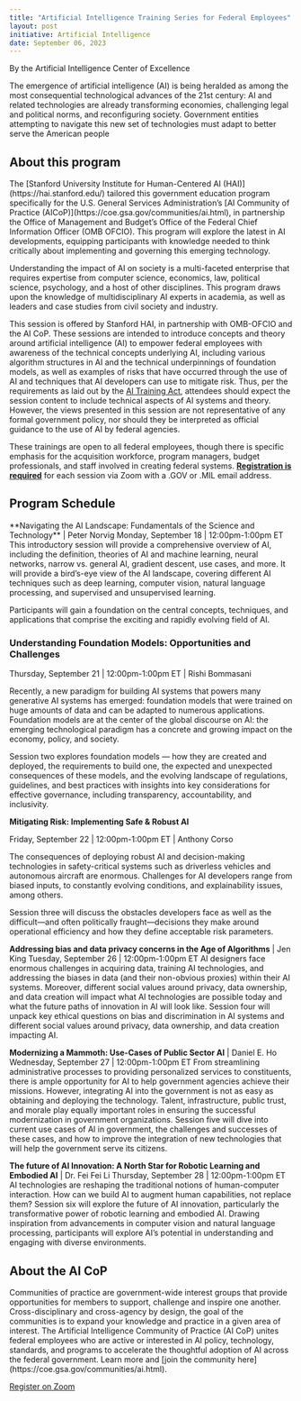 ```yaml
---
title: "Artificial Intelligence Training Series for Federal Employees"
layout: post
initiative: Artificial Intelligence
date: September 06, 2023
---
```

By the Artificial Intelligence Center of Excellence


The emergence of artificial intelligence (AI) is being heralded as among the most consequential technological advances of the 21st century: AI and related technologies are already transforming economies, challenging legal and political norms, and reconfiguring society. Government entities attempting to navigate this new set of technologies must adapt to better serve the American people

<h2>About this program</h2>
The [Stanford University Institute for Human-Centered AI (HAI)](https://hai.stanford.edu/) tailored this government education program specifically for the U.S. General Services Administration’s [AI Community of Practice (AICoP)](https://coe.gsa.gov/communities/ai.html), in partnership the Office of Management and Budget’s Office of the Federal Chief Information Officer (OMB OFCIO). This program will explore the latest in AI developments, equipping participants with knowledge needed to think critically about implementing and governing this emerging technology.
 
Understanding the impact of AI on society is a multi-faceted enterprise that requires expertise from computer science, economics, law, political science, psychology, and a host of other disciplines. This program draws upon the knowledge of multidisciplinary AI experts in academia, as well as leaders and case studies from civil society and industry. 

This session is offered by Stanford HAI, in partnership with OMB-OFCIO and the AI CoP. These sessions are intended to introduce concepts and theory around artificial intelligence (AI) to empower federal employees with awareness of the technical concepts underlying AI, including various algorithm structures in AI and the technical underpinnings of foundation models, as well as examples of risks that have occurred through the use of AI and techniques that AI developers can use to mitigate risk. Thus, per the requirements as laid out by the [AI Training Act](https://www.congress.gov/bill/117th-congress/senate-bill/2551), attendees should expect the session content to include technical aspects of AI systems and theory. However, the views presented in this session are not representative of any formal government policy, nor should they be interpreted as official guidance to the use of AI by federal agencies. 

These trainings are open to all federal employees, though there is specific emphasis for the acquisition workforce, program managers, budget professionals, and staff involved in creating federal systems. [**Registration is required**](https://gsa.zoomgov.com/webinar/register/WN_g8EC80ddR2OsLJnE7HS_IQ) for each session via Zoom with a .GOV or .MIL email address. 

<h2>Program Schedule</h2>
**Navigating the AI Landscape: Fundamentals of the Science and Technology** | Peter Norvig 
Monday, September 18 | 12:00pm-1:00pm ET
This introductory session will provide a comprehensive overview of AI, including the definition, theories of AI and machine learning, neural networks, narrow vs. general AI, gradient descent, use cases, and more. It will provide a bird’s-eye view of the AI landscape, covering different AI techniques such as deep learning, computer vision, natural language processing, and supervised and unsupervised learning. 

Participants will gain a foundation on the central concepts, techniques, and applications that comprise the exciting and rapidly evolving field of AI.

<h3>Understanding Foundation Models: Opportunities and Challenges</h3> 
Thursday, September 21 | 12:00pm-1:00pm ET | Rishi Bommasani

Recently, a new paradigm for building AI systems that powers many generative AI systems has emerged: foundation models that were trained on huge amounts of data and can be adapted to numerous applications. Foundation models are at the center of the global discourse on AI: the emerging technological paradigm has a concrete and growing impact on the economy, policy, and society. 

Session two explores foundation models — how they are created and deployed, the requirements to build one, the expected and unexpected consequences of these models, and the evolving landscape of regulations, guidelines, and best practices with insights into key considerations for effective governance, including transparency, accountability, and inclusivity.

**Mitigating Risk: Implementing Safe & Robust AI**

Friday, September 22 | 12:00pm-1:00pm ET | Anthony Corso

The consequences of deploying robust AI and decision-making technologies in safety-critical systems such as driverless vehicles and autonomous aircraft are enormous. Challenges for AI developers range from biased inputs, to constantly evolving conditions, and explainability issues, among others. 

Session three will discuss the obstacles developers face as well as the difficult—and often politically fraught—decisions they make around operational efficiency and how they define acceptable risk parameters.

**Addressing bias and data privacy concerns in the Age of Algorithms** | Jen King
Tuesday, September 26 | 12:00pm-1:00pm ET
AI designers face enormous challenges in acquiring data, training AI technologies, and addressing the biases in data (and their non-obvious proxies) within their AI systems. Moreover, different social values around privacy, data ownership, and data creation will impact what AI technologies are possible today and what the future paths of innovation in AI will look like. 
Session four will unpack key ethical questions on bias and discrimination in AI systems and different social values around privacy, data ownership, and data creation impacting AI.

**Modernizing a Mammoth: Use-Cases of Public Sector AI** | Daniel E. Ho
Wednesday, September 27 | 12:00pm-1:00pm ET
From streamlining administrative processes to providing personalized services to constituents, there is ample opportunity for AI to help government agencies achieve their missions. However, integrating AI into the government is not as easy as obtaining and deploying the technology. Talent, infrastructure, public trust, and morale play equally important roles in ensuring the successful modernization in government organizations. 
Session five will dive into current use cases of AI in government, the challenges and successes of these cases, and how to improve the integration of new technologies that will help the government serve its citizens.

**The future of AI Innovation: A North Star for Robotic Learning and Embodied AI** | Dr. Fei Fei Li 
Thursday, September 28 | 12:00pm-1:00pm ET
AI technologies are reshaping the traditional notions of human-computer interaction. How can we build AI to augment human capabilities, not replace them? 
Session six will explore the future of AI innovation, particularly the transformative power of robotic learning and embodied AI. Drawing inspiration from advancements in computer vision and natural language processing, participants will explore AI’s potential in understanding and engaging with diverse environments.

<h2>About the AI CoP</h2>
Communities of practice are government-wide interest groups that provide opportunities for members to support, challenge and inspire one another. Cross-disciplinary and cross-agency by design, the goal of the communities is to expand your knowledge and practice in a given area of interest. 
The Artificial Intelligence Community of Practice (AI CoP) unites federal employees who are active or interested in AI policy, technology, standards, and programs to accelerate the thoughtful adoption of AI across the federal government. Learn more and [join the community here](https://coe.gsa.gov/communities/ai.html).

<a href="https://gsa.zoomgov.com/webinar/register/WN_g8EC80ddR2OsLJnE7HS_IQ" class="usa-button">Register on Zoom</a>

